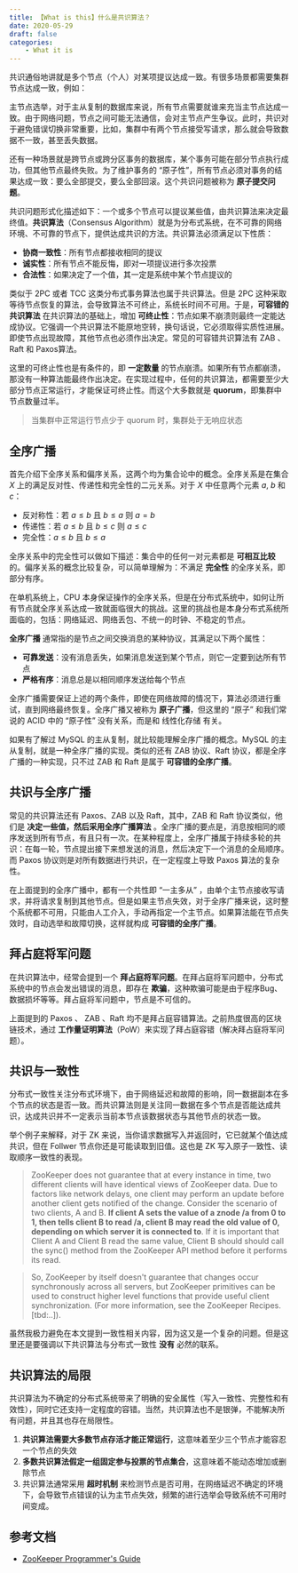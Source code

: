 ```yaml
---
title: 【What is this】什么是共识算法？
date: 2020-05-29
draft: false
categories: 
    - What it is
---
```


共识通俗地讲就是多个节点（个人）对某项提议达成一致。有很多场景都需要集群节点达成一致，例如：

主节点选举，对于主从复制的数据库来说，所有节点需要就谁来充当主节点达成一致。由于网络问题，节点之间可能无法通信，会对主节点产生争议。此时，共识对于避免错误切换非常重要，比如，集群中有两个节点接受写请求，那么就会导致数据不一致，甚至丢失数据。

还有一种场景就是跨节点或跨分区事务的数据库，某个事务可能在部分节点执行成功，但其他节点最终失败。为了维护事务的 “原子性”，所有节点必须对事务的结果达成一致：要么全部提交，要么全部回滚。这个共识问题被称为 **原子提交问题**。

共识问题形式化描述如下：一个或多个节点可以提议某些值，由共识算法来决定最终值。**共识算法**（Consensus Algorithm）就是为分布式系统，在不可靠的网络环境、不可靠的节点下，提供达成共识的方法。共识算法必须满足以下性质：

- **协商一致性**：所有节点都接收相同的提议
- **诚实性**：所有节点不能反悔，即对一项提议进行多次投票
- **合法性**：如果决定了一个值，其一定是系统中某个节点提议的

类似于 2PC 或者 TCC 这类分布式事务算法也属于共识算法。但是 2PC 这种采取等待节点恢复的算法，会导致算法不可终止，系统长时间不可用。于是，**可容错的共识算法** 在共识算法的基础上，增加 **可终止性**：节点如果不崩溃则最终一定能达成协议。它强调一个共识算法不能原地空转，换句话说，它必须取得实质性进展。即使节点出现故障，其他节点也必须作出决定。常见的可容错共识算法有 ZAB 、Raft 和 Paxos算法。

这里的可终止性也是有条件的，即 **一定数量** 的节点崩溃。如果所有节点都崩溃，那没有一种算法能最终作出决定。在实现过程中，任何的共识算法，都需要至少大部分节点正常运行，才能保证可终止性。而这个大多数就是 **quorum**，即集群中节点数量过半。

> 当集群中正常运行节点少于 quorum 时，集群处于无响应状态

## 全序广播

首先介绍下全序关系和偏序关系，这两个均为集合论中的概念。全序关系是在集合 $X$ 上的满足反对性、传递性和完全性的二元关系。对于 $X$ 中任意两个元素 $a$, $b$ 和 $c$：

- 反对称性：若 $a \leq b$ 且 $b \leq a$ 则 $a = b$
- 传递性：若 $a \leq b$ 且 $b \leq c$ 则 $a \leq c$
- 完全性：$a \leq b$ 且 $b \leq a$

全序关系中的完全性可以做如下描述：集合中的任何一对元素都是 **可相互比较** 的。偏序关系的概念比较复杂，可以简单理解为：不满足 **完全性** 的全序关系，即部分有序。

在单机系统上，CPU 本身保证操作的全序关系，但是在分布式系统中，如何让所有节点就全序关系达成一致就面临很大的挑战。这里的挑战也是本身分布式系统所面临的，包括：网络延迟、网络丢包、不统一的时钟、不稳定的节点。

**全序广播** 通常指的是节点之间交换消息的某种协议，其满足以下两个属性：

- **可靠发送**：没有消息丢失，如果消息发送到某个节点，则它一定要到达所有节点
- **严格有序**：消息总是以相同顺序发送给每个节点

全序广播需要保证上述的两个条件，即使在网络故障的情况下，算法必须进行重试，直到网络最终恢复。全序广播又被称为 **原子广播**，但这里的 “原子” 和我们常说的 ACID 中的 “原子性” 没有关系，而是和 线性化存储 有关。

如果有了解过 MySQL 的主从复制，就比较能理解全序广播的概念。MySQL 的主从复制，就是一种全序广播的实现。类似的还有 ZAB 协议、Raft 协议，都是全序广播的一种实现，只不过 ZAB 和 Raft 是属于 **可容错的全序广播**。


## 共识与全序广播

常见的共识算法还有 Paxos、ZAB 以及 Raft，其中，ZAB 和 Raft 协议类似，他们是 **决定一些值，然后采用全序广播算法** 。全序广播的要点是，消息按相同的顺序发送到所有节点，有且只有一次。在某种程度上，全序广播属于持续多轮的共识：在每一轮，节点提出接下来想发送的消息，然后决定下一个消息的全局顺序。而 Paxos 协议则是对所有数据进行共识，在一定程度上导致 Paxos 算法的复杂性。 

在上面提到的全序广播中，都有一个共性即 “一主多从” ，由单个主节点接收写请求，并将请求复制到其他节点。但是如果主节点失效，对于全序广播来说，这时整个系统都不可用，只能由人工介入，手动再指定一个主节点。如果算法能在节点失效时，自动选举和故障切换，这样就构成 **可容错的全序广播**。


## 拜占庭将军问题

在共识算法中，经常会提到一个 **拜占庭将军问题**。在拜占庭将军问题中，分布式系统中的节点会发出错误的消息，即存在 **欺骗**，这种欺骗可能是由于程序Bug、数据损坏等等。拜占庭将军问题中，节点是不可信的。

上面提到的 Paxos 、 ZAB 、Raft 均不是拜占庭容错算法。之前热度很高的区块链技术，通过 **工作量证明算法**（PoW）来实现了拜占庭容错（解决拜占庭将军问题）。

## 共识与一致性

分布式一致性关注分布式环境下，由于网络延迟和故障的影响，同一数据副本在多个节点的状态是否一致。而共识算法则是关注同一数据在多个节点是否能达成共识，达成共识并不一定表示当前本节点该数据状态与其他节点的状态一致。

举个例子来解释，对于 ZK 来说，当你请求数据写入并返回时，它已就某个值达成共识，但在 Follwer 节点你还是可能读取到旧值。这也是 ZK 写入原子一致性、读取顺序一致性的表现。

> ZooKeeper does not guarantee that at every instance in time, two different clients will have identical views of ZooKeeper data. Due to factors like network delays, one client may perform an update before another client gets notified of the change. Consider the scenario of two clients, A and B. **If client A sets the value of a znode /a from 0 to 1, then tells client B to read /a, client B may read the old value of 0, depending on which server it is connected to**. If it is important that Client A and Client B read the same value, Client B should should call the sync() method from the ZooKeeper API method before it performs its read.


> So, ZooKeeper by itself doesn't guarantee that changes occur synchronously across all servers, but ZooKeeper primitives can be used to construct higher level functions that provide useful client synchronization. (For more information, see the ZooKeeper Recipes. [tbd:..]).

虽然我极力避免在本文提到一致性相关内容，因为这又是一个复杂的问题。但是这里还是要强调以下共识算法与分布式一致性 **没有** 必然的联系。


## 共识算法的局限

共识算法为不确定的分布式系统带来了明确的安全属性（写入一致性、完整性和有效性），同时它还支持一定程度的容错。当然，共识算法也不是银弹，不能解决所有问题，并且其也存在局限性。

1. **共识算法需要大多数节点存活才能正常运行**，这意味着至少三个节点才能容忍一个节点的失效
2. **多数共识算法假定一组固定参与投票的节点集合**，这意味着不能动态增加或删除节点
3. 共识算法通常采用 **超时机制** 来检测节点是否可用，在网络延迟不确定的环境下，会导致节点错误的认为主节点失效，频繁的进行选举会导致系统不可用时间变成。

## 参考文档

- [ZooKeeper Programmer's Guide](https://zookeeper.apache.org/doc/r3.1.2/zookeeperProgrammers.html#ch_zkGuarantees)